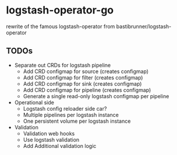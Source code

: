 # logstash-operator-go

rewrite of the famous logstash-operator from bastibrunner/logstash-operator

## TODOs

- Separate out CRDs for logstash pipeline
    - Add CRD configmap for source (creates configmap)
    - Add CRD configmap for filter (creates configmap)
    - Add CRD configmap for sink (creates configmap)
    - Add CRD configmap for pipeline (creates configmap)
    - Generate a single read-only logstash configmap per pipeline
- Operational side
    - Logstash config reloader side car?
    - Multiple pipelines per logstash instance
    - One persistent volume per logstash instance
- Validation
    - Validation web hooks
    - Use logstash validation
    - Add Additional validation logic
